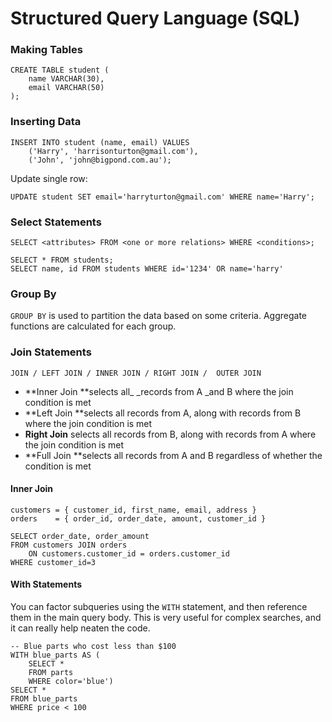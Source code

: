 # Structured Query Language \(SQL\)

### Making Tables

```mysql
CREATE TABLE student (
    name VARCHAR(30),
    email VARCHAR(50)
);
```

### Inserting Data

```mysql
INSERT INTO student (name, email) VALUES
    ('Harry', 'harrisonturton@gmail.com'),
    ('John', 'john@bigpond.com.au');
```

Update single row:

```mysql
UPDATE student SET email='harryturton@gmail.com' WHERE name='Harry';
```

### Select Statements

```mysql
SELECT <attributes> FROM <one or more relations> WHERE <conditions>;
```

```mysql
SELECT * FROM students;
SELECT name, id FROM students WHERE id='1234' OR name='harry'
```

### Group By

`GROUP BY` is used to partition the data based on some criteria. Aggregate functions are calculated for each group.

### Join Statements

```mysql
JOIN / LEFT JOIN / INNER JOIN / RIGHT JOIN /  OUTER JOIN
```

* **Inner Join **selects all\_ \_records from A \_and B where the join condition is met
* **Left Join **selects all records from A, along with records from B where the join condition is met
* **Right Join** selects all records from B, along with records from A where the join condition is met
* **Full Join **selects all records from A and B regardless of whether the condition is met

#### Inner Join

```mysql
customers = { customer_id, first_name, email, address }
orders    = { order_id, order_date, amount, customer_id }
```

```mysql
SELECT order_date, order_amount
FROM customers JOIN orders
    ON customers.customer_id = orders.customer_id
WHERE customer_id=3
```

#### With Statements

You can factor subqueries using the `WITH` statement, and then reference them in the main query body. This is very useful for complex searches, and it can really help neaten the code.

```my-sql
-- Blue parts who cost less than $100
WITH blue_parts AS (
    SELECT *
    FROM parts
    WHERE color='blue')
SELECT *
FROM blue_parts
WHERE price < 100
```



